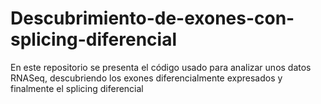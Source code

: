 # Descubrimiento-de-exones-con-splicing-diferencial
En este repositorio se presenta el código usado para analizar unos datos RNASeq, descubriendo los exones diferencialmente expresados y finalmente el splicing diferencial
